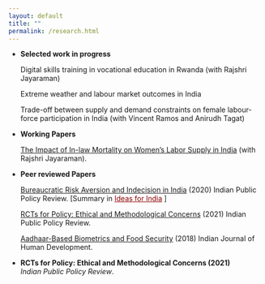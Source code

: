 ```yaml
---
layout: default
title: ""
permalink: /research.html
---
```



- **Selected work in progress**
  
   Digital skills training in vocational education in Rwanda (with Rajshri Jayaraman)

   Extreme weather and labour market outcomes in India

   Trade-off between supply and demand constraints on female labour-force participation in India (with Vincent Ramos and Anirudh Tagat)


- **Working Papers**  

  [The Impact of In-law Mortality on Women’s Labor Supply in India]([url](https://www.isid.ac.in/~acegd/acegd2024/papers/RajshriJayaraman.pdf)) (with Rajshri Jayaraman). 


- **Peer reviewed Papers**  


  [Bureaucratic Risk Aversion and Indecision in India]([url](https://www.ippr.in/index.php/ippr/article/view/84)) (2020) Indian Public Policy Review. [Summary in <a href="https://www.ideasforindia.in/topics/miscellany/rcts-for-policymaking-ethical-and-methodological-considerations.html" style="color: darkred;">Ideas for India</a> ]
  

  [RCTs for Policy: Ethical and Methodological Concerns]([url](https://www.ippr.in/index.php/ippr/article/view/48)) (2021) Indian Public Policy Review.


  [Aadhaar-Based Biometrics and Food Security]([url](https://journals.sagepub.com/doi/10.1177/0973703017748384)) (2018) Indian Journal of Human Development.


- **RCTs for Policy: Ethical and Methodological Concerns (2021)**  
  *Indian Public Policy Review*.  
  
